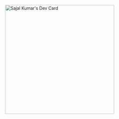 <a href="https://app.daily.dev/sajalkumar"><img src="https://api.daily.dev/devcards/v2/SVpgi0FV78XOaRzudwVOt.png?type=default&r=pwb" width="356" alt="Sajal Kumar's Dev Card"/></a>

